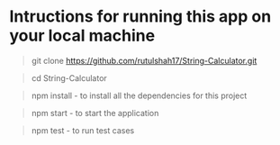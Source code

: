 # Intructions for running this app on your local machine

> git clone https://github.com/rutulshah17/String-Calculator.git

> cd String-Calculator

> npm install - to install all the dependencies for this project

> npm start - to start the application

> npm test - to run test cases
